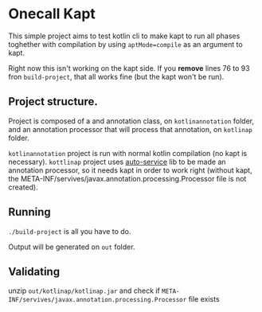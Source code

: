 # Onecall Kapt

This simple project aims to test kotlin cli to make kapt to run all phases toghether with compilation by using `aptMode=compile` as an argument to kapt.

Right now this isn't working on the kapt side.
If you **remove** lines 76 to 93 fron `build-project`, that all works fine (but the kapt won't be run).


## Project structure.

Project is composed of a and annotation class, on `kotlinannotation` folder, and an annotation processor that will process that annotation, on `kotlinap` folder.

`kotlinannotation` project is run with normal kotlin compilation (no kapt is necessary).
`kottlinap` project uses [auto-service](https://github.com/google/auto/tree/master/service) lib to be made an annotation processor, so it needs kapt in order to work right (without kapt, the META-INF/servives/javax.annotation.processing.Processor file is not created).

## Running

`./build-project` is all you have to do.

Output will be generated on `out` folder.

## Validating

unzip `out/kotlinap/kotlinap.jar` and check if `META-INF/servives/javax.annotation.processing.Processor` file exists